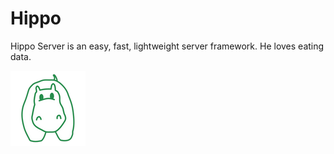 # Hippo

Hippo Server is an easy, fast, lightweight server framework. He loves eating data.

![Hippo](doc/hippo.png)
